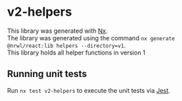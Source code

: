 # v2-helpers

This library was generated with [Nx](https://nx.dev). <br>
The library was generated using the command `nx generate @nrwl/react:lib helpers --directory=v1`. <br>
This library holds all helper functions in version 1

## Running unit tests

Run `nx test v2-helpers` to execute the unit tests via [Jest](https://jestjs.io).
